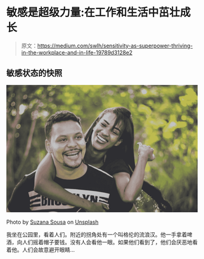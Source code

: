 # 敏感是超级力量:在工作和生活中茁壮成长

> 原文：<https://medium.com/swlh/sensitivity-as-superpower-thriving-in-the-workplace-and-in-life-19789d3128e2>

## 敏感状态的快照

![](img/4ab4c0dc998ff322985803a21bded5d4.png)

Photo by [Suzana Sousa](https://unsplash.com/photos/IC1_YWQn6so?utm_source=unsplash&utm_medium=referral&utm_content=creditCopyText) on [Unsplash](https://unsplash.com/search/photos/together?utm_source=unsplash&utm_medium=referral&utm_content=creditCopyText)

我坐在公园里，看着人们。附近的拐角处有一个叫格伦的流浪汉。他一手拿着啤酒，向人们摇着帽子要钱。没有人会看他一眼。如果他们看到了，他们会厌恶地看着他。人们会故意避开眼睛…